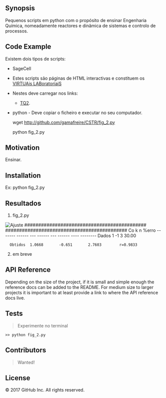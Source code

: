 ## Synopsis

Pequenos scripts em python com o propósito de ensinar Engenharia Química, nomeadamente reactores e dinâmica de sistemas e controlo de processos.

## Code Example

Existem dois tipos de scripts:
- SageCell
 - Estes scripts são páginas de HTML interactivas e constituem os [VIRTUAis LABoratoriaiS](http://freire.ist.utl.pt/virtual/)
 - Nestes deve carregar nos links:
   - [TQ2](http://gamafreire.github.io/CSTR/TQ2.html).
        
- python
      - Deve copiar o ficheiro e executar no seu computador.
      
  wget http://github.com/gamafreire/CSTR/fig_2.py
  
    python fig_2.py

## Motivation

Ensinar.

## Installation

Ex:
python fig_2.py

## Resultados
1. fig_2.py
  
  <img src="fig.png" alt="Ajuste" title="Resultado" />
  ############################################
  ############################################
               Co            k            n        %erro
      -------  ------  ---  ------  ---  ------  ----  --------
      Dados    1            -1           3             30.00
 
      Obtidos  1.0668       -0.651       2.7603        r=0.9833

2. em breve

## API Reference

Depending on the size of the project, if it is small and simple enough the reference docs can be added to the README. For medium size to larger projects it is important to at least provide a link to where the API reference docs live.

## Tests

  > Experimente no terminal
  
    >> python fig_2.py

## Contributors

 > Wanted!

## License

<p class="copyline">© 2017 GitHub Inc. All rights reserved.</p>
